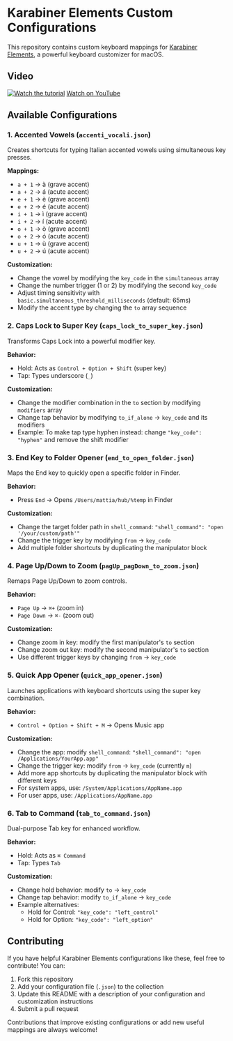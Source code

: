 # Karabiner Elements Custom Configurations

This repository contains custom keyboard mappings for [Karabiner Elements](https://karabiner-elements.pqrs.org/), a powerful keyboard customizer for macOS.

## Video
[![Watch the tutorial](https://img.youtube.com/vi/flgDZHTYheU/maxresdefault.jpg)](https://youtu.be/flgDZHTYheU)
[Watch on YouTube](https://youtu.be/flgDZHTYheU)

## Available Configurations

### 1. Accented Vowels (`accenti_vocali.json`)
Creates shortcuts for typing Italian accented vowels using simultaneous key presses.

**Mappings:**
- `a + 1` → à (grave accent)
- `a + 2` → á (acute accent)
- `e + 1` → è (grave accent)
- `e + 2` → é (acute accent)
- `i + 1` → ì (grave accent)
- `i + 2` → í (acute accent)
- `o + 1` → ò (grave accent)
- `o + 2` → ó (acute accent)
- `u + 1` → ù (grave accent)
- `u + 2` → ú (acute accent)

**Customization:**
- Change the vowel by modifying the `key_code` in the `simultaneous` array
- Change the number trigger (1 or 2) by modifying the second `key_code`
- Adjust timing sensitivity with `basic.simultaneous_threshold_milliseconds` (default: 65ms)
- Modify the accent type by changing the `to` array sequence

### 2. Caps Lock to Super Key (`caps_lock_to_super_key.json`)
Transforms Caps Lock into a powerful modifier key.

**Behavior:**
- Hold: Acts as `Control + Option + Shift` (super key)
- Tap: Types underscore (`_`)

**Customization:**
- Change the modifier combination in the `to` section by modifying `modifiers` array
- Change tap behavior by modifying `to_if_alone` → `key_code` and its modifiers
- Example: To make tap type hyphen instead: change `"key_code": "hyphen"` and remove the shift modifier

### 3. End Key to Folder Opener (`end_to_open_folder.json`)
Maps the End key to quickly open a specific folder in Finder.

**Behavior:**
- Press `End` → Opens `/Users/mattia/hub/%temp` in Finder

**Customization:**
- Change the target folder path in `shell_command`: `"shell_command": "open '/your/custom/path'"`
- Change the trigger key by modifying `from` → `key_code`
- Add multiple folder shortcuts by duplicating the manipulator block

### 4. Page Up/Down to Zoom (`pagUp_pagDown_to_zoom.json`)
Remaps Page Up/Down to zoom controls.

**Behavior:**
- `Page Up` → `⌘+` (zoom in)
- `Page Down` → `⌘-` (zoom out)

**Customization:**
- Change zoom in key: modify the first manipulator's `to` section
- Change zoom out key: modify the second manipulator's `to` section
- Use different trigger keys by changing `from` → `key_code`

### 5. Quick App Opener (`quick_app_opener.json`)
Launches applications with keyboard shortcuts using the super key combination.

**Behavior:**
- `Control + Option + Shift + M` → Opens Music app

**Customization:**
- Change the app: modify `shell_command`: `"shell_command": "open /Applications/YourApp.app"`
- Change the trigger key: modify `from` → `key_code` (currently `m`)
- Add more app shortcuts by duplicating the manipulator block with different keys
- For system apps, use: `/System/Applications/AppName.app`
- For user apps, use: `/Applications/AppName.app`

### 6. Tab to Command (`tab_to_command.json`)
Dual-purpose Tab key for enhanced workflow.

**Behavior:**
- Hold: Acts as `⌘ Command`
- Tap: Types `Tab`

**Customization:**
- Change hold behavior: modify `to` → `key_code`
- Change tap behavior: modify `to_if_alone` → `key_code`
- Example alternatives:
  - Hold for Control: `"key_code": "left_control"`
  - Hold for Option: `"key_code": "left_option"`

## Contributing

If you have helpful Karabiner Elements configurations like these, feel free to contribute! You can:

1. Fork this repository
2. Add your configuration file (`.json`) to the collection
3. Update this README with a description of your configuration and customization instructions
4. Submit a pull request

Contributions that improve existing configurations or add new useful mappings are always welcome!

